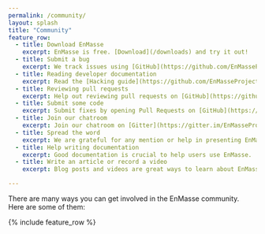```yaml
---
permalink: /community/
layout: splash
title: "Community"
feature_row:
  - title: Download EnMasse
    excerpt: EnMasse is free. [Download](/downloads) and try it out!
  - title: Submit a bug
    excerpt: We track issues using [GitHub](https://github.com/EnMasseProject/enmasse/issues).
  - title: Reading developer documentation
    excerpt: Read the [Hacking guide](https://github.com/EnMasseProject/enmasse/blob/master/HACKING.md) for details on how to build EnMasse.
  - title: Reviewing pull requests
    excerpt: Help out reviewing pull requests on [GitHub](https://github.com/EnMasseProject/enmasse/pulls).
  - title: Submit some code
    excerpt: Submit fixes by opening Pull Requests on [GitHub](https://github.com/EnMasseProject/enmasse/pulls).
  - title: Join our chatroom
    excerpt: Join our chatroom on [Gitter](https://gitter.im/EnMasseProject/community).
  - title: Spread the word
    excerpt: We are grateful for any mention or help in presenting EnMasse to the world!
  - title: Help writing documentation
    excerpt: Good documentation is crucial to help users use EnMasse.
  - title: Write an article or record a video
    excerpt: Blog posts and videos are great ways to learn about EnMasse and also to spread the word.

---
```


There are many ways you can get involved in the EnMasse community. Here are some of them:

{% include feature_row %}
